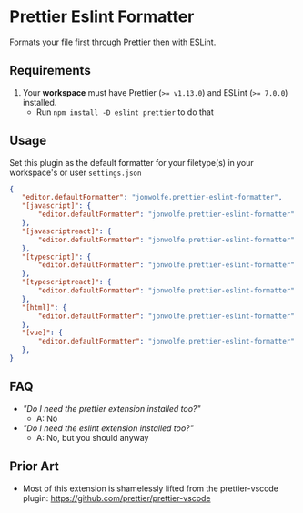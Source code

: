 # Prettier Eslint Formatter

Formats your file first through Prettier then with ESLint.

## Requirements
1. Your __workspace__ must have Prettier (`>= v1.13.0`) and ESLint (`>= 7.0.0`) installed.
   - Run `npm install -D eslint prettier` to do that


## Usage

Set this plugin as the default formatter for your filetype(s) in your workspace's or user `settings.json`

```json
{
   "editor.defaultFormatter": "jonwolfe.prettier-eslint-formatter",
   "[javascript]": {
       "editor.defaultFormatter": "jonwolfe.prettier-eslint-formatter"
   },
   "[javascriptreact]": {
       "editor.defaultFormatter": "jonwolfe.prettier-eslint-formatter"
   },
   "[typescript]": {
       "editor.defaultFormatter": "jonwolfe.prettier-eslint-formatter"
   },
   "[typescriptreact]": {
       "editor.defaultFormatter": "jonwolfe.prettier-eslint-formatter"
   },
   "[html]": {
       "editor.defaultFormatter": "jonwolfe.prettier-eslint-formatter"
   },
   "[vue]": {
       "editor.defaultFormatter": "jonwolfe.prettier-eslint-formatter"
   },
}
```

## FAQ

- *"Do I need the prettier extension installed too?"*
  - A: No
- *"Do I need the eslint extension installed too?"*
  - A: No, but you should anyway

## Prior Art
- Most of this extension is shamelessly lifted from the prettier-vscode plugin: <https://github.com/prettier/prettier-vscode>